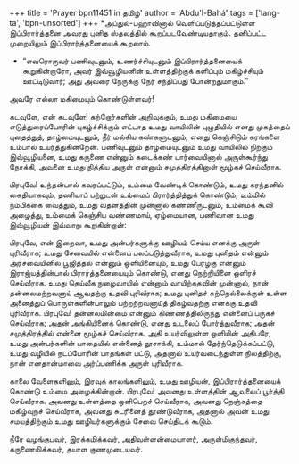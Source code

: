 +++
title = 'Prayer bpn11451 in தமிழ்'
author = 'Abdu'l-Bahá'
tags = ['lang-ta', 'bpn-unsorted']
+++
*அப்துல்-பஹாவினால் வெளிப்படுத்தப்பட்டுள்ள இப்பிரார்த்தனை அவரது புனித ஸ்தலத்தில் கூறப்படவேண்டியதாகும். தனிப்பட்ட முறையிலும் இப்பிரார்த்தனையைக் கூறலாம். 

* “எவரொருவர் பணிவுடனும், உணர்ச்சியுடனும் இப்பிரார்த்தனையைக் கூறுகின்றாரோ, அவர் இவ்வூழியனின் உள்ளத்திற்குக் களிப்பும் மகிழ்ச்சியும் ஊட்டிடுவார்; அது அவரை நேருக்கு நேர் சந்திப்பது போன்றதுமாகும்.” 

அவரே எல்லா மகிமையும் கொண்டுள்ளவர்! 

கடவுளே, என் கடவுளே! கற்றோர்களின் அறிவுக்கும், உமது மகிமையை எடுத்துரைப்போரின் புகழ்ச்சிக்கும் எட்டாத உமது வாயிலின் புழுதியில் எனது முகத்தைப் புதைத்துத், தாழ்மையுடனும், நீர் மல்கிய கண்களுடனும், எனது கெஞ்சிடும் கரங்களை உம்பால் உயர்த்துகின்றேன். பணிவுடனும் தாழ்மையுடனும் உமது வாயிலில் நிற்கும் இவ்வூழியனை, உமது கருணை என்னும் கடைக்கண் பார்வையினால் அருள்கூர்ந்து நோக்கி, அவனை உமது நித்திய அருள் என்னும் சமுத்திரத்தினுள் மூழ்கச் செய்வீராக. 

பிரபுவே! உந்தன்பால் கவரப்பட்டும், உம்மை வேண்டிக் கொண்டும், உமது கரந்தனில் கைதியாகவும், தணியாப் பற்றுடன் உம்மைப் பிரார்த்தித்துக் கொண்டும், உம்மில் நம்பிக்கை வைத்தும், உமது வதனத்தின் முன்னால் கண்ணீருடனும், உம்மைக் கூவி அழைத்து, உம்மைக் கெஞ்சிய வண்ணமாய், ஏழ்மையான, பணிவான உமது இவ்வூழியன் இவ்வாறு கூறுகின்றான்: 

பிரபுவே, என் இறைவா, உமது அன்பர்களுக்கு ஊழியம் செய்ய எனக்கு அருள் புரிவீராக; உமது சேவையில் என்னைப் பலப்படுத்துவீராக, உமது புனிதம் என்னும் அரசவையினில் பூஜித்தல் என்னும் ஒளியினையும், உமது பேரழகு என்னும் இராஜ்யத்தின்பால் பிரார்த்தனையையும் கொண்டு, எனது நெற்றியினை ஒளிரச் செய்வீராக. உமது தெய்வீக நுழைவாயில் என்னும் வாயிற்கதவின் முன்னால், நான் தன்னலமற்றவனாய் ஆவதற்கு உதவி புரிவீராக; உமது புனிதச் சுற்றெல்லைக்குள் உள்ள அனைத்துப் பொருள்களின்பாலும் பற்றற்றவனாய்த் திகழ்வதற்கு எனக்கு உதவி புரிவீராக. பிரபுவே! தன்னலமின்மை என்னும் கிண்ணத்திலிருந்து என்னைப் பருகச் செய்வீராக; அதன் அங்கியினைக் கொண்டு, எனது உடலைப் போர்த்துவீராக; அதன் சமுத்திரத்தில் என்னை மூழ்கச் செய்வீராக. அதி உயர்விலுள்ள ஒளியின் அதிபரே, உமது அன்பர்களின் பாதையில் என்னைத் தூசாக்கி, உம்மால் தேர்ந்தெடுக்கப்பட்டு, உமது வழியில் நடப்போரின் பாதங்கள் பட்டு, அதனால் உயர்வடைந்துள்ள நிலத்திற்கு, நான் எனதான்மாவை அர்ப்பணிக்க அருள் புரிவீராக. 

காலை வேளைகளிலும், இரவுக் காலங்களிலும், உமது ஊழியன், இப்பிரார்த்தனையைக் கொண்டு உம்மை அழைக்கின்றான். பிரபுவே! அவனது உள்ளத்தின் ஆவலைப் பூர்த்தி செய்வீராக. அவனது உள்ளத்தை ஒளிபெறச் செய்வீராக, அவனது நெஞ்சத்தை மகிழ்வுறச் செய்வீராக, அவனது சுடரினைத் தூண்டுவீராக, அதனால் அவன் உமது சமயத்திற்கும் உமது ஊழியர்களுக்கும் சேவை செய்திடக் கூடும். 

நீரே வழங்குபவர், இரக்கமிக்கவர், அதிவள்ளன்மையாளர், அருள்மிகுந்தவர், கருணைமிக்கவர், தயாள குணமுடையவர்.
